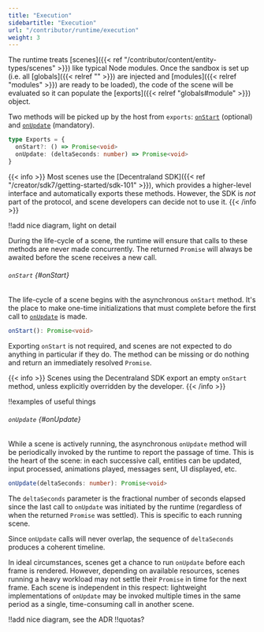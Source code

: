 ```yaml
---
title: "Execution"
sidebartitle: "Execution"
url: "/contributor/runtime/execution"
weight: 3
---
```


The runtime treats [scenes]({{< ref "/contributor/content/entity-types/scenes" >}}) like typical Node modules. Once the sandbox is set up (i.e. all [globals]({{< relref "" >}}) are injected and [modules]({{< relref "modules" >}}) are ready to be loaded), the code of the scene will be evaluated so it can populate the [exports]({{< relref "globals#module" >}}) object.

Two methods will be picked up by the host from `exports`: [`onStart`](#onStart) (optional) and [`onUpdate`](#onUpdate) (mandatory).

```ts
type Exports = {
  onStart?: () => Promise<void>
  onUpdate: (deltaSeconds: number) => Promise<void>
}
```

{{< info >}}
Most scenes use the [Decentraland SDK]({{< ref "/creator/sdk7/getting-started/sdk-101" >}}), which provides a higher-level interface and automatically exports these methods. However, the SDK is _not_ part of the protocol, and scene developers can decide not to use it.
{{< /info >}}

!!add nice diagram, light on detail

During the life-cycle of a scene, the runtime will ensure that calls to these methods are never made concurrently. The returned `Promise` will always be awaited before the scene receives a new call.


###### `onStart` {#onStart}

The life-cycle of a scene begins with the asynchronous `onStart` method. It's the place to make one-time initializations that must complete before the first call to [`onUpdate`](#onUpdate) is made.

```ts
onStart(): Promise<void>
```

Exporting `onStart` is not required, and scenes are not expected to do anything in particular if they do. The method can be missing or do nothing and return an immediately resolved `Promise`.

{{< info >}}
Scenes using the Decentraland SDK export an empty `onStart` method, unless explicitly overridden by the developer.
{{< /info >}}

!!examples of useful things


###### `onUpdate` {#onUpdate}

While a scene is actively running, the asynchronous `onUpdate` method will be periodically invoked by the runtime to report the passage of time. This is the heart of the scene: in each successive call, entities can be updated, input processed, animations played, messages sent, UI displayed, etc.

```ts
onUpdate(deltaSeconds: number): Promise<void>
```

The `deltaSeconds` parameter is the fractional number of seconds elapsed since the last call to `onUpdate` was initiated by the runtime (regardless of when the returned `Promise` was settled). This is specific to each running scene.

Since `onUpdate` calls will never overlap, the sequence of `deltaSeconds` produces a coherent timeline.

In ideal circumstances, scenes get a chance to run `onUpdate` before each frame is rendered. However, depending on available resources, scenes running a heavy workload may not settle their `Promise` in time for the next frame. Each scene is independent in this respect: lightweight implementations of `onUpdate` may be invoked multiple times in the same period as a single, time-consuming call in another scene.

!!add nice diagram, see the ADR
!!quotas?